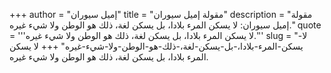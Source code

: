 +++
author = "إميل سيوران"
title = "مقولة إميل سيوران"
description = "مقولة إميل سيوران: لا يسكن المرء بلادا، بل يسكن لغة، ذلك هو الوطن ولا شيء غيره."
quote = '''لا يسكن المرء بلادا، بل يسكن لغة، ذلك هو الوطن ولا شيء غيره.'''
slug = "لا-يسكن-المرء-بلادا،-بل-يسكن-لغة،-ذلك-هو-الوطن-ولا-شيء-غيره"
+++
لا يسكن المرء بلادا، بل يسكن لغة، ذلك هو الوطن ولا شيء غيره.

